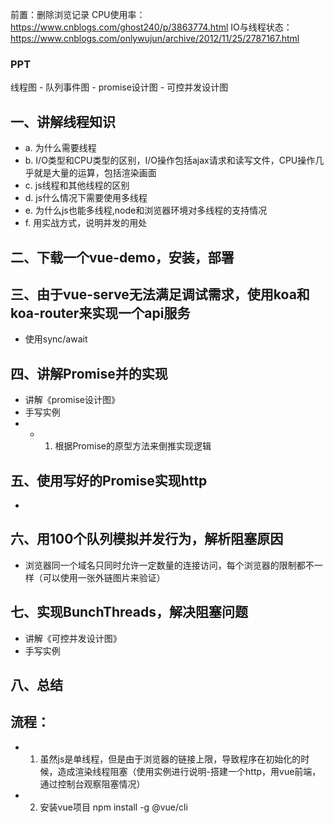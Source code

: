 前置：删除浏览记录
CPU使用率：https://www.cnblogs.com/ghost240/p/3863774.html
IO与线程状态：https://www.cnblogs.com/onlywujun/archive/2012/11/25/2787167.html
### PPT
线程图 - 队列事件图 - promise设计图 - 可控并发设计图

## 一、讲解线程知识
- a. 为什么需要线程
- b. I/O类型和CPU类型的区别，I/O操作包括ajax请求和读写文件，CPU操作几乎就是大量的运算，包括渲染画面
- c. js线程和其他线程的区别
- d. js什么情况下需要使用多线程
- e. 为什么js也能多线程,node和浏览器环境对多线程的支持情况
- f. 用实战方式，说明并发的用处

## 二、下载一个vue-demo，安装，部署


## 三、由于vue-serve无法满足调试需求，使用koa和koa-router来实现一个api服务
- 使用sync/await

## 四、讲解Promise并的实现
- 讲解《promise设计图》
- 手写实例
- - 1. 根据Promise的原型方法来倒推实现逻辑


## 五、使用写好的Promise实现http
- 

## 六、用100个队列模拟并发行为，解析阻塞原因
- 浏览器同一个域名只同时允许一定数量的连接访问，每个浏览器的限制都不一样（可以使用一张外链图片来验证）

## 七、实现BunchThreads，解决阻塞问题
- 讲解《可控并发设计图》
- 手写实例

## 八、总结

## 流程：
- 1. 虽然js是单线程，但是由于浏览器的链接上限，导致程序在初始化的时候，造成渲染线程阻塞（使用实例进行说明-搭建一个http，用vue前端，通过控制台观察阻塞情况）

- 2. 安装vue项目 npm install -g @vue/cli